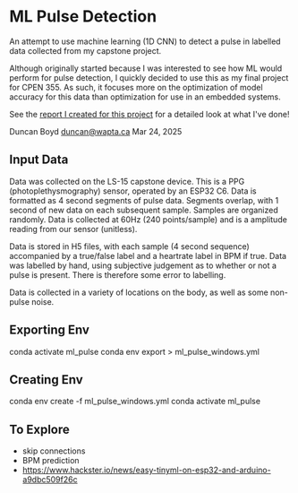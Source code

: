 # ML Pulse Detection

An attempt to use machine learning (1D CNN) to detect a pulse in labelled data collected from my capstone project.

Although originally started because I was interested to see how ML would perform for pulse detection, I quickly decided to
use this as my final project for CPEN 355. As such, it focuses more on the optimization of model accuracy for this data than
optimization for use in an embedded systems.

See the [report I created for this project](https://github.com/DuncanB6/ml_pulse_detection/blob/main/report/final_report/cpen355_report_duncan.pdf) for a detailed look at what I've done!

Duncan Boyd
duncan@wapta.ca
Mar 24, 2025

## Input Data

Data was collected on the LS-15 capstone device. This is a PPG (photoplethysmography) sensor, operated by an ESP32 C6. Data is formatted as 4 second segments of pulse data.
Segments overlap, with 1 second of new data on each subsequent sample. Samples are organized randomly. Data is collected at 60Hz (240 points/sample) and is a amplitude reading from our sensor (unitless).

Data is stored in H5 files, with each sample (4 second sequence) accompanied by a true/false label and a heartrate label in BPM if true. Data was labelled by hand, using subjective judgement as to whether or not a pulse is present. There is therefore some error to labelling.

Data is collected in a variety of locations on the body, as well as some non-pulse noise.

## Exporting Env

conda activate ml_pulse
conda env export > ml_pulse_windows.yml

## Creating Env

conda env create -f ml_pulse_windows.yml
conda activate ml_pulse

## To Explore

- skip connections
- BPM prediction
- https://www.hackster.io/news/easy-tinyml-on-esp32-and-arduino-a9dbc509f26c
